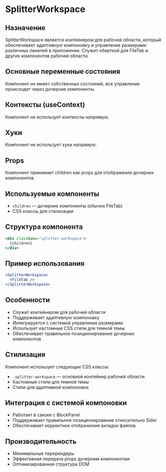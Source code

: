 # SplitterWorkspace

## Назначение
SplitterWorkspace является контейнером для рабочей области, который обеспечивает адаптивную компоновку и управление размерами различных панелей в приложении. Служит оберткой для FileTab и других компонентов рабочей области.

## Основные переменные состояния
Компонент не имеет собственных состояний, все управление происходит через дочерние компоненты.

## Контексты (useContext)
Компонент не использует контексты напрямую.

## Хуки
Компонент не использует хуки напрямую.

## Props
Компонент принимает children как props для отображения дочерних компонентов.

## Используемые компоненты
- `children` — дочерние компоненты (обычно FileTab)
- CSS классы для стилизации

## Структура компонента
```jsx
<div className="splitter-workspace">
  {children}
</div>
```

## Пример использования
```jsx
<SplitterWorkspace>
  <FileTab />
</SplitterWorkspace>
```

## Особенности
- Служит контейнером для рабочей области
- Поддерживает адаптивную компоновку
- Интегрируется с системой управления размерами
- Использует кастомные CSS стили для темной темы
- Обеспечивает правильное позиционирование дочерних компонентов

## Стилизация
Компонент использует следующие CSS классы:
- `.splitter-workspace` — основной контейнер рабочей области
- Кастомные стили для темной темы
- Стили для адаптивной компоновки

## Интеграция с системой компоновки
- Работает в связке с BlockPanel
- Поддерживает правильное позиционирование относительно Sider
- Обеспечивает корректное отображение вкладок файлов

## Производительность
- Минимальные перерендеры
- Эффективная передача props дочерним компонентам
- Оптимизированная структура DOM 